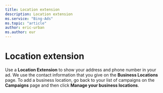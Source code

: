 ```yaml
---
title: Location extension
description: Location extension
ms.service: "Bing-Ads"
ms.topic: "article"
author: eric-urban
ms.author: eur
---
```


# Location extension

Use a **Location Extension** to show your address and phone number in your ad. We use the contact information that you give on the **Business Locations** page. To add a business location, go back to your list of campaigns on the **Campaigns** page and then click **Manage your business locations**.


